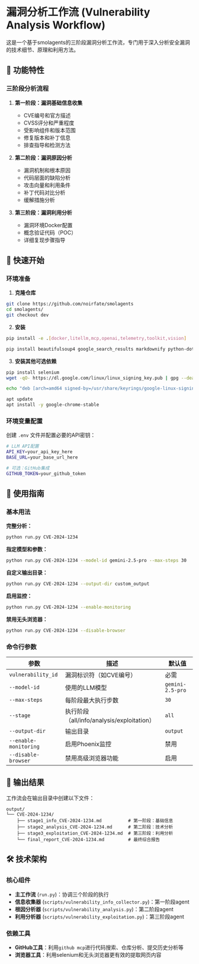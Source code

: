 # 漏洞分析工作流 (Vulnerability Analysis Workflow)

这是一个基于smolagents的三阶段漏洞分析工作流，专门用于深入分析安全漏洞的技术细节、原理和利用方法。

## 🎯 功能特性

### 三阶段分析流程

1. **第一阶段：漏洞基础信息收集**
   - CVE编号和官方描述
   - CVSS评分和严重程度
   - 受影响组件和版本范围
   - 修复版本和补丁信息
   - 排查指导和检测方法

2. **第二阶段：漏洞原因分析**
   - 漏洞机制和根本原因
   - 代码层面的缺陷分析
   - 攻击向量和利用条件
   - 补丁代码对比分析
   - 缓解措施分析

3. **第三阶段：漏洞利用分析**
   - 漏洞环境Docker配置
   - 概念验证代码（POC）
   - 详细复现步骤指导

## 🚀 快速开始

### 环境准备

1. **克隆仓库**
```bash
git clone https://github.com/noirfate/smolagents
cd smolagents/
git checkout dev
```

2. **安装**
```bash
pip install -e .[docker,litellm,mcp,openai,telemetry,toolkit,vision]

pip install beautifulsoup4 google_search_results markdownify python-dotenv pypdf openpyxl pyPDF2 python-pptx mammoth pdfminer pdfminer.six puremagic pydub SpeechRecognition youtube_transcript_api ddgs
```

3. **安装其他可选依赖**
```bash
pip install selenium
wget -qO- https://dl.google.com/linux/linux_signing_key.pub | gpg --dearmor -o /usr/share/keyrings/google-linux-signing-keyring.gpg

echo "deb [arch=amd64 signed-by=/usr/share/keyrings/google-linux-signing-keyring.gpg] http://dl.google.com/linux/chrome/deb/ stable main" | tee /etc/apt/sources.list.d/google-chrome.list

apt update
apt install -y google-chrome-stable
```

### 环境变量配置

创建 `.env` 文件并配置必要的API密钥：

```bash
# LLM API配置
API_KEY=your_api_key_here
BASE_URL=your_base_url_here

# 可选：GitHub集成
GITHUB_TOKEN=your_github_token
```

## 📖 使用指南

### 基本用法

**完整分析：**
```bash
python run.py CVE-2024-1234
```

**指定模型和参数：**
```bash
python run.py CVE-2024-1234 --model-id gemini-2.5-pro --max-steps 30
```

**自定义输出目录：**
```bash
python run.py CVE-2024-1234 --output-dir custom_output
```

**启用监控：**
```bash
python run.py CVE-2024-1234 --enable-monitoring
```

**禁用无头浏览器：**
```bash
python run.py CVE-2024-1234 --disable-browser
```

### 命令行参数

| 参数 | 描述 | 默认值 |
|------|------|--------|
| `vulnerability_id` | 漏洞标识符（如CVE编号） | 必需 |
| `--model-id` | 使用的LLM模型 | `gemini-2.5-pro` |
| `--max-steps` | 每阶段最大执行步数 | `30` |
| `--stage` | 执行阶段（all/info/analysis/exploitation） | `all` |
| `--output-dir` | 输出目录 | `output` |
| `--enable-monitoring` | 启用Phoenix监控 | 禁用 |
| `--disable-browser` | 禁用高级浏览器功能 | 启用 |

## 📁 输出结果

工作流会在输出目录中创建以下文件：

```
output/
└── CVE-2024-1234/
    ├── stage1_info_CVE-2024-1234.md          # 第一阶段：基础信息
    ├── stage2_analysis_CVE-2024-1234.md      # 第二阶段：技术分析
    ├── stage3_exploitation_CVE-2024-1234.md  # 第三阶段：利用分析
    └── final_report_CVE-2024-1234.md         # 最终综合报告
```

## 🛠️ 技术架构

### 核心组件

- **主工作流** (`run.py`)：协调三个阶段的执行
- **信息收集器** (`scripts/vulnerability_info_collector.py`)：第一阶段agent
- **根因分析器** (`scripts/vulnerability_analysis.py`)：第二阶段agent
- **利用分析器** (`scripts/vulnerability_exploitation.py`)：第三阶段agent

### 依赖工具

- **GitHub工具**：利用`github mcp`进行代码搜索、仓库分析、提交历史分析等
- **浏览器工具**：利用selenium和无头浏览器更有效的提取网页内容
